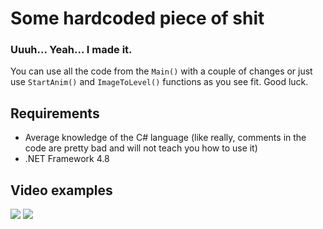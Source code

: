 # Some hardcoded piece of shit
### Uuuh... Yeah... I made it.
You can use all the code from the `Main()` with a couple of changes or just use `StartAnim()` and `ImageToLevel()` functions as you see fit. Good luck.
## Requirements
* Average knowledge of the C# language (like really, comments in the code are pretty bad and will not teach you how to use it)
* .NET Framework 4.8
## Video examples
[![](https://img.youtube.com/vi/k3bQKKFWI1g/0.jpg)](https://youtu.be/k3bQKKFWI1g)
[![](https://img.youtube.com/vi/9XReoppMeL4/0.jpg)](https://youtu.be/9XReoppMeL4)
